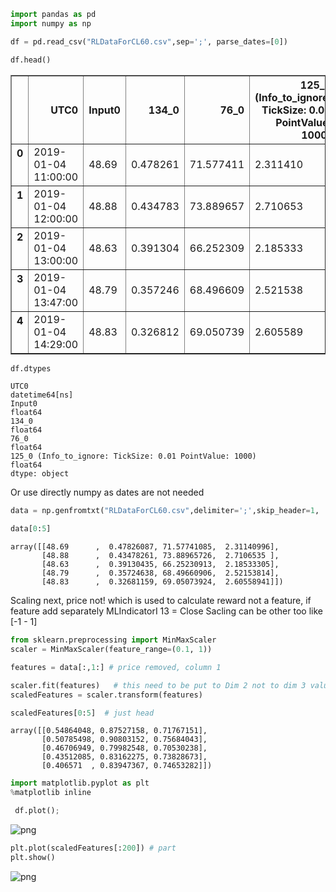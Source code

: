 

```python
import pandas as pd
import numpy as np

```


```python
df = pd.read_csv("RLDataForCL60.csv",sep=';', parse_dates=[0])
```


```python
df.head()
```




<div>
<style>
    .dataframe thead tr:only-child th {
        text-align: right;
    }

    .dataframe thead th {
        text-align: left;
    }

    .dataframe tbody tr th {
        vertical-align: top;
    }
</style>
<table border="1" class="dataframe">
  <thead>
    <tr style="text-align: right;">
      <th></th>
      <th>UTC0</th>
      <th>Input0</th>
      <th>134_0</th>
      <th>76_0</th>
      <th>125_0 (Info_to_ignore: TickSize: 0.01 PointValue: 1000)</th>
    </tr>
  </thead>
  <tbody>
    <tr>
      <th>0</th>
      <td>2019-01-04 11:00:00</td>
      <td>48.69</td>
      <td>0.478261</td>
      <td>71.577411</td>
      <td>2.311410</td>
    </tr>
    <tr>
      <th>1</th>
      <td>2019-01-04 12:00:00</td>
      <td>48.88</td>
      <td>0.434783</td>
      <td>73.889657</td>
      <td>2.710653</td>
    </tr>
    <tr>
      <th>2</th>
      <td>2019-01-04 13:00:00</td>
      <td>48.63</td>
      <td>0.391304</td>
      <td>66.252309</td>
      <td>2.185333</td>
    </tr>
    <tr>
      <th>3</th>
      <td>2019-01-04 13:47:00</td>
      <td>48.79</td>
      <td>0.357246</td>
      <td>68.496609</td>
      <td>2.521538</td>
    </tr>
    <tr>
      <th>4</th>
      <td>2019-01-04 14:29:00</td>
      <td>48.83</td>
      <td>0.326812</td>
      <td>69.050739</td>
      <td>2.605589</td>
    </tr>
  </tbody>
</table>
</div>




```python
df.dtypes
```




    UTC0                                                       datetime64[ns]
    Input0                                                            float64
    134_0                                                             float64
    76_0                                                              float64
    125_0 (Info_to_ignore: TickSize: 0.01 PointValue: 1000)           float64
    dtype: object



Or use directly numpy as dates are not needed


```python
data = np.genfromtxt("RLDataForCL60.csv",delimiter=';',skip_header=1,  dtype="float_")[:,1:]  # or  use usecols=(1,2,3,..) and no [:,1:]
```


```python
data[0:5]
```




    array([[48.69      ,  0.47826087, 71.57741085,  2.31140996],
           [48.88      ,  0.43478261, 73.88965726,  2.7106535 ],
           [48.63      ,  0.39130435, 66.25230913,  2.18533305],
           [48.79      ,  0.35724638, 68.49660906,  2.52153814],
           [48.83      ,  0.32681159, 69.05073924,  2.60558941]])



Scaling next, price not! which is used to calculate reward not a feature, if feature add separately MLIndicatorI 13 = Close
Sacling can be other too like [-1 - 1] 


```python
from sklearn.preprocessing import MinMaxScaler
scaler = MinMaxScaler(feature_range=(0.1, 1))

```


```python
features = data[:,1:] # price removed, column 1
```


```python
scaler.fit(features)   # this need to be put to Dim 2 not to dim 3 values next
scaledFeatures = scaler.transform(features)
```


```python
scaledFeatures[0:5]  # just head
```




    array([[0.54864048, 0.87527158, 0.71767151],
           [0.50785498, 0.90803152, 0.75684043],
           [0.46706949, 0.79982548, 0.70530238],
           [0.43512085, 0.83162275, 0.73828673],
           [0.406571  , 0.83947367, 0.74653282]])




```python
import matplotlib.pyplot as plt
%matplotlib inline
```


```python
 df.plot();
```


![png](output_13_0.png)



```python
plt.plot(scaledFeatures[:200]) # part
plt.show()
```


![png](output_14_0.png)

